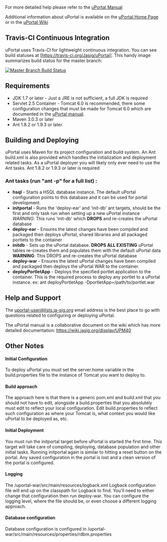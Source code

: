 For more detailed help please refer to the [uPortal Manual](https://wiki.jasig.org/display/UPM40/Home)

Additional information about uPortal is available on the [uPortal Home Page](http://www.apereo.org/uportal)
or in the [uPortal Wiki](https://wiki.jasig.org/display/UPC/Home)

## Travis-CI Continuous Integration

uPortal uses Travis-CI for lightweight continuous integration.  You can see build statuses at [https://travis-ci.org/Jasig/uPortal].  This handy image summarizes build status for the master branch:

[![Master Branch Build Status](https://travis-ci.org/Jasig/uPortal.png?branch=master)](https://travis-ci.org/Jasig/uPortal)

## Requirements
* JDK 1.7 or later - Just a JRE is not sufficient, a full JDK is required
* Servlet 2.5 Container - Tomcat 6.0 is recommended, there some configuration changes that must be made for Tomcat 6.0 which are documented in the [uPortal manual](https://wiki.jasig.org/display/UPM40/Installing+Tomcat).
* Maven 3.0.3 or later
* Ant 1.8.2 or 1.9.3 or later.

## Building and Deploying
uPortal uses Maven for its project configuration and build system. An Ant
build.xml is also provided which handles the initialization and deployment
related tasks. As a uPortal deployer you will likely only ever need to use the
Ant tasks. Ant 1.8.2 or 1.9.3 or later is required

### Ant tasks (run "ant -p" for a full list) :

* **hsql** - Starts a HSQL database instance. The default uPortal configuration points
to this database and it can be used for portal development.
* **initportal** - Runs the 'deploy-ear' and 'init-db' ant targets, should be the first
and only task run when setting up a new uPortal instance *WARNING*: This runs 'init-db' which **DROPS** and re-creates the uPortal database
* **deploy-ear** - Ensures the latest changes have been compiled and packaged then
deploys uPortal, shared libraries and all packaged portlets to the container
* **initdb** - Sets up the uPortal database. **DROPS ALL EXISTING** uPortal tables 
re-creates them and populates them with the default uPortal data **WARNING**: This DROPS 
and re-creates the uPortal database
* **deploy-war** - Ensures the latest uPortal changes have been compiled and packaged 
then deploys the uPortal WAR to the container.
* **deployPortletApp** - Deploys the specified portlet application to the container. 
This is the required process to deploy any portlet to a uPortal instance.
        ex: ant deployPortletApp -DportletApp=/path/to/portlet.war


## Help and Support
The [uportal-user@lists.ja-sig.org](https://wiki.jasig.org/display/JSG/uportal-user)
email address is the best place to go with questions related to configuring or 
deploying uPortal.    

The uPortal manual is a collaborative document on the wiki which has more
detailed documentation: https://wiki.jasig.org/display/UPM40


## Other Notes

#### Initial Configuration
To deploy uPortal you must set the server.home variable in the
build.properties file to the instance of Tomcat you want to deploy to.


#### Build approach
The approach here is that there is a generic pom.xml and build.xml that you
should not have to edit, alongside a build.properties that you absolutely must
edit to reflect your local configuration. Edit build.properties to reflect such
configuration as where your Tomcat is, what context you would like uPortal to
be deployed as, etc.


#### Initial Deployment
You must run the initportal target before uPortal is started the first time.
This target will take care of compiling, deploying, database population and
other initial tasks. Running initportal again is similar to hitting a reset
button on the portal. Any saved configuration in the portal is lost and a clean
version of the portal is configured.

#### Logging
The /uportal-war/src/main/resources/logback.xml Logback configuration
file will end up on the classpath for Logback to find. You'll
need to either change that configuration then run deploy-war. You can configure
the logging level, where the file should be, or even choose a different logging
approach.

#### Database configuration
Database configuration is configured in /uportal-war/src/main/resources/properties/rdbm.properties
